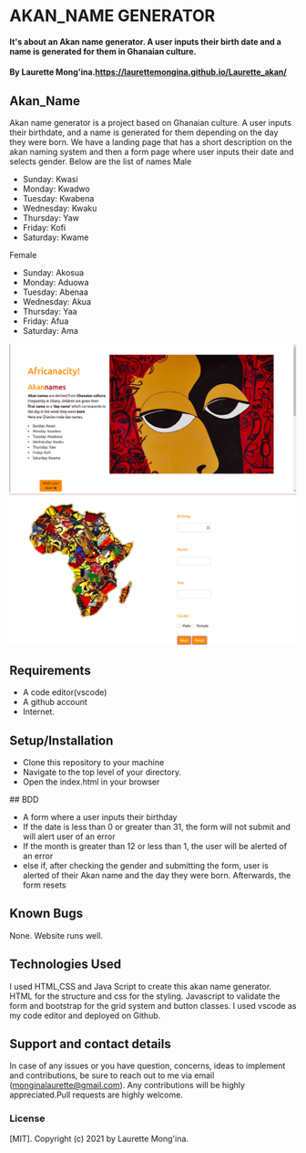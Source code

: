 # AKAN_NAME GENERATOR
#### It's about an Akan name generator. A user inputs their birth date and a name is generated for them in Ghanaian culture.
#### By Laurette Mong'ina.https://laurettemongina.github.io/Laurette_akan/
## Akan_Name
Akan name generator is a project based on Ghanaian culture. A user inputs their birthdate, and a name is generated for them depending on the day they were born. We have a landing page that has a short description on the akan naming system and then a form page where user inputs their date and selects gender. Below are the list of names
Male
<ul>
<li>Sunday: Kwasi</li>

<li>Monday: Kwadwo</li>

<li>Tuesday: Kwabena</li>

<li>Wednesday: Kwaku</li>

<li>Thursday:  Yaw</li>

<li>Friday: Kofi</li>

<li>Saturday: Kwame</li>
</ul>
Female
<ul>
<li>Sunday: Akosua</li>

<li>Monday: Aduowa</li>

<li>Tuesday: Abenaa</li>

<li>Wednesday: Akua</li>

<li>Thursday:  Yaa</li>

<li>Friday: Afua</li>

<li>Saturday: Ama</li>
</ul>



<img src="./img.png" alt="Getting Started">
<img src="./img2.png" alt="Getting Started">

## Requirements
<ul>
<li>A code editor(vscode)</li>
<li>A github account</li>
<li>Internet.</li>
</ul>

## Setup/Installation
<ul>
<li>Clone this repository to your machine</li>
<li>Navigate to the top level of your directory.</li>
<li>Open the index.html in your browser</li>
</ul>
## BDD
<ul>
  <li>A form where a user inputs their birthday</li>
  <li>If the date is less than 0 or greater than 31, the form will not submit and will alert user of an error</li>
  <li>If the month is greater than 12 or less than 1, the user will be alerted of an error</li>
  <li>else if, after checking the gender and submitting the form, user is alerted of their Akan name and the day they were born. Afterwards, the form resets</li>
  </ul>

## Known Bugs
None. Website runs well.
## Technologies Used
I used HTML,CSS and Java Script to create this akan name generator. HTML for the structure and css for the styling. Javascript to validate the form and bootstrap for the grid system and button classes. I used vscode as my code editor and deployed on Github.
## Support and contact details
In case of any issues or you have question, concerns, ideas to implement and contributions, be sure to reach out to me via email (monginalaurette@gmail.com). Any contributions will be highly appreciated.Pull requests are highly welcome.
### License
[MIT].
Copyright (c) 2021 by Laurette Mong'ina.
